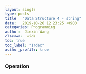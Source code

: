```yaml
---
layout: single
type: posts
title:  "Data Structure 4 - string"
date:   2019-10-26 12:23:25 +0900
categories: Programming
author:  Jiexin Wang
classes:  wide
toc: true
toc_label: "Index"
author_profile: true
---
```


### Operation
